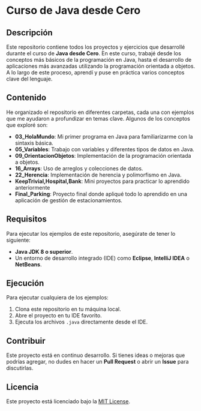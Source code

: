 # Curso de Java desde Cero

## Descripción

Este repositorio contiene todos los proyectos y ejercicios que desarrollé durante el curso de **Java desde Cero**. En este curso, trabajé desde los conceptos más básicos de la programación en Java, hasta el desarrollo de aplicaciones más avanzadas utilizando la programación orientada a objetos. A lo largo de este proceso, aprendí y puse en práctica varios conceptos clave del lenguaje.

## Contenido

He organizado el repositorio en diferentes carpetas, cada una con ejemplos que me ayudaron a profundizar en temas clave. Algunos de los conceptos que exploré son:

- **03_HolaMundo**: Mi primer programa en Java para familiarizarme con la sintaxis básica.
- **05_Variables**: Trabajo con variables y diferentes tipos de datos en Java.
- **09_OrientacionObjetos**: Implementación de la programación orientada a objetos.
- **16_Arrays**: Uso de arreglos y colecciones de datos.
- **22_Herencia**: Implementación de herencia y polimorfismo en Java.
-  **KeepTrivial,Hospital,Bank**: Mini proyectos para practicar lo aprendido anteriormente
- **Final_Parking**: Proyecto final donde apliqué todo lo aprendido en una aplicación de gestión de estacionamientos.

## Requisitos

Para ejecutar los ejemplos de este repositorio, asegúrate de tener lo siguiente:

- **Java JDK 8 o superior**.
- Un entorno de desarrollo integrado (IDE) como **Eclipse**, **IntelliJ IDEA** o **NetBeans**.

## Ejecución

Para ejecutar cualquiera de los ejemplos:
1. Clona este repositorio en tu máquina local.
2. Abre el proyecto en tu IDE favorito.
3. Ejecuta los archivos `.java` directamente desde el IDE.

## Contribuir

Este proyecto está en continuo desarrollo. Si tienes ideas o mejoras que podrías agregar, no dudes en hacer un **Pull Request** o abrir un **Issue** para discutirlas.

## Licencia

Este proyecto está licenciado bajo la [MIT License](LICENSE).
